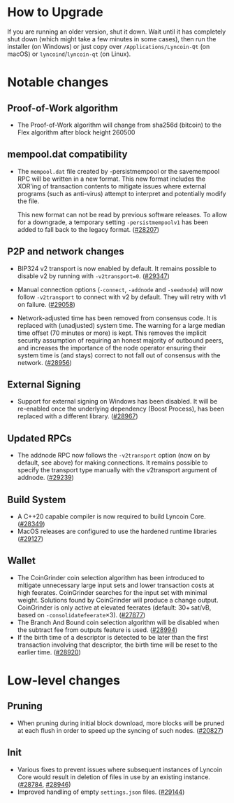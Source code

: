 How to Upgrade
==============

If you are running an older version, shut it down. Wait until it has completely
shut down (which might take a few minutes in some cases), then run the
installer (on Windows) or just copy over `/Applications/Lyncoin-Qt` (on macOS)
or `lyncoind`/`lyncoin-qt` (on Linux).

Notable changes
===============

Proof-of-Work algorithm
-------------------------
- The Proof-of-Work algorithm will change from sha256d (bitcoin)
  to the Flex algorithm after block height 260500

mempool.dat compatibility
-------------------------

- The `mempool.dat` file created by -persistmempool or the savemempool RPC will
  be written in a new format. This new format includes the XOR'ing of transaction
  contents to mitigate issues where external programs (such as anti-virus) attempt
  to interpret and potentially modify the file.

  This new format can not be read by previous software releases. To allow for a
  downgrade, a temporary setting `-persistmempoolv1` has been added to fall back
  to the legacy format. ([#28207](https://github.com/bitcoin/bitcoin/pull/28207))

P2P and network changes
-----------------------

- BIP324 v2 transport is now enabled by default. It remains possible to disable v2
  by running with `-v2transport=0`. ([#29347](https://github.com/bitcoin/bitcoin/pull/29347))
- Manual connection options (`-connect`, `-addnode` and `-seednode`) will
  now follow `-v2transport` to connect with v2 by default. They will retry with
  v1 on failure. ([#29058](https://github.com/bitcoin/bitcoin/pull/29058))

- Network-adjusted time has been removed from consensus code. It is replaced
  with (unadjusted) system time. The warning for a large median time offset
  (70 minutes or more) is kept. This removes the implicit security assumption of
  requiring an honest majority of outbound peers, and increases the importance
  of the node operator ensuring their system time is (and stays) correct to not
  fall out of consensus with the network. ([#28956](https://github.com/bitcoin/bitcoin/pull/28956))

External Signing
----------------

- Support for external signing on Windows has been disabled. It will be re-enabled
  once the underlying dependency (Boost Process), has been replaced with a different
  library. ([#28967](https://github.com/bitcoin/bitcoin/pull/28967))

Updated RPCs
------------

- The addnode RPC now follows the `-v2transport` option (now on by default, see above) for making connections.
  It remains possible to specify the transport type manually with the v2transport argument of addnode. ([#29239](https://github.com/bitcoin/bitcoin/pull/29239))

Build System
------------

- A C++20 capable compiler is now required to build Lyncoin Core. ([#28349](https://github.com/bitcoin/bitcoin/pull/28349))
- MacOS releases are configured to use the hardened runtime libraries ([#29127](https://github.com/bitcoin/bitcoin/pull/29127))

Wallet
------

- The CoinGrinder coin selection algorithm has been introduced to mitigate unnecessary
  large input sets and lower transaction costs at high feerates. CoinGrinder
  searches for the input set with minimal weight. Solutions found by
  CoinGrinder will produce a change output. CoinGrinder is only active at
  elevated feerates (default: 30+ sat/vB, based on `-consolidatefeerate`×3). ([#27877](https://github.com/bitcoin/bitcoin/pull/27877))
- The Branch And Bound coin selection algorithm will be disabled when the subtract fee
  from outputs feature is used. ([#28994](https://github.com/bitcoin/bitcoin/pull/28994))
- If the birth time of a descriptor is detected to be later than the first transaction
  involving that descriptor, the birth time will be reset to the earlier time. ([#28920](https://github.com/bitcoin/bitcoin/pull/28920))

Low-level changes
=================

Pruning
-------

- When pruning during initial block download, more blocks will be pruned at each
  flush in order to speed up the syncing of such nodes. ([#20827](https://github.com/bitcoin/bitcoin/pull/20827))

Init
----

- Various fixes to prevent issues where subsequent instances of Lyncoin Core would
  result in deletion of files in use by an existing instance. ([#28784](https://github.com/bitcoin/bitcoin/pull/28784), [#28946](https://github.com/bitcoin/bitcoin/pull/28946))
- Improved handling of empty `settings.json` files. ([#29144](https://github.com/bitcoin/bitcoin/pull/29144))